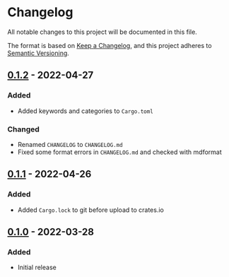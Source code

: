 # Changelog

All notable changes to this project will be documented in this file.

The format is based on [Keep a Changelog](https://keepachangelog.com/en/1.0.0/),
and this project adheres to [Semantic Versioning](https://semver.org/spec/v2.0.0.html).

## [0.1.2] - 2022-04-27

### Added

- Added keywords and categories to `Cargo.toml`

### Changed

- Renamed `CHANGELOG` to `CHANGELOG.md`
- Fixed some format errors in `CHANGELOG.md` and checked with mdformat

## [0.1.1] - 2022-04-26

### Added

- Added `Cargo.lock` to git before upload to crates.io

## [0.1.0] - 2022-03-28

### Added

- Initial release

[0.1.0]: https://caravanserai.sandcats.io/shared/9XzAhG0cPgj-nlRMhirTNSWZ4XgBLvbX56aT7fPVA3S/troyjfarrell/wheelhoss/src/v0.1.0
[0.1.1]: https://caravanserai.sandcats.io/shared/9XzAhG0cPgj-nlRMhirTNSWZ4XgBLvbX56aT7fPVA3S/troyjfarrell/wheelhoss/src/v0.1.1
[0.1.2]: https://caravanserai.sandcats.io/shared/9XzAhG0cPgj-nlRMhirTNSWZ4XgBLvbX56aT7fPVA3S/troyjfarrell/wheelhoss/src/v0.1.2
